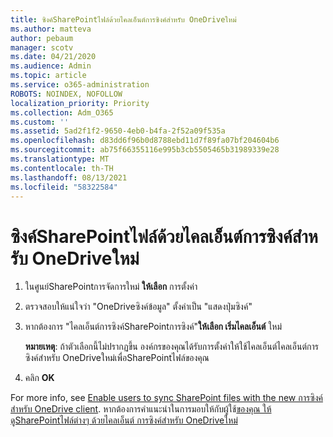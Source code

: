 ```yaml
---
title: ซิงค์SharePointไฟล์ด้วยไคลเอ็นต์การซิงค์สําหรับ OneDriveใหม่
ms.author: matteva
author: pebaum
manager: scotv
ms.date: 04/21/2020
ms.audience: Admin
ms.topic: article
ms.service: o365-administration
ROBOTS: NOINDEX, NOFOLLOW
localization_priority: Priority
ms.collection: Adm_O365
ms.custom: ''
ms.assetid: 5ad2f1f2-9650-4eb0-b4fa-2f52a09f535a
ms.openlocfilehash: d83dd6f96b0d8788ebd11d7f89fa07bf204604b6
ms.sourcegitcommit: ab75f66355116e995b3cb5505465b31989339e28
ms.translationtype: MT
ms.contentlocale: th-TH
ms.lasthandoff: 08/13/2021
ms.locfileid: "58322584"
---
```

# <a name="sync-sharepoint-files-with-the-new-onedrive-sync-client"></a>ซิงค์SharePointไฟล์ด้วยไคลเอ็นต์การซิงค์สําหรับ OneDriveใหม่

1. ในศูนย์SharePointการจัดการใหม่ **ให้เลือก** การตั้งค่า
    
2. ตรวจสอบให้แน่ใจว่า "OneDriveซิงค์ข้อมูล" ตั้งค่าเป็น "แสดงปุ่มซิงค์"
    
3. หากต้องการ "ไคลเอ็นต์การซิงค์SharePointการซิงค์"**ให้เลือก เริ่มไคลเอ็นต์** ใหม่
    
    **หมายเหตุ**: ถ้าตัวเลือกนี้ไม่ปรากฏขึ้น องค์กรของคุณได้รับการตั้งค่าให้ใช้ไคลเอ็นต์ไคลเอ็นต์การซิงค์สําหรับ OneDriveใหม่เพื่อSharePointไฟล์ของคุณ 
  
4. คลิก **OK**
    
For more info, see [Enable users to sync SharePoint files with the new การซิงค์สําหรับ OneDrive client](https://go.microsoft.com/fwlink/?linkid=866433). หากต้องการคําแนะนําในการมอบให้กับผู้ใช้[ของคุณ ให้ดูSharePointไฟล์ต่างๆ ด้วยไคลเอ็นต์ การซิงค์สําหรับ OneDriveใหม่](https://go.microsoft.com/fwlink/?linkid=866427)
  

